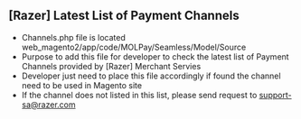 [Razer] Latest List of Payment Channels
----------------------------------------

- Channels.php file is located web_magento2/app/code/MOLPay/Seamless/Model/Source
- Purpose to add this file for developer to check the latest list of Payment Channels provided by [Razer] Merchant Servies
- Developer just need to place this file accordingly if found the channel need to be used in Magento site
- If the channel does not listed in this list, please send request to support-sa@razer.com